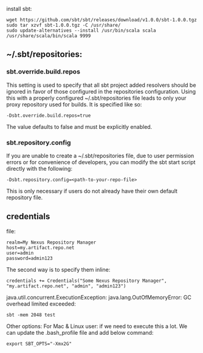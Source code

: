install sbt:
```
wget https://github.com/sbt/sbt/releases/download/v1.0.0/sbt-1.0.0.tgz 
sudo tar xzvf sbt-1.0.0.tgz -C /usr/share/
sudo update-alternatives --install /usr/bin/scala scala /usr/share/scala/bin/scala 9999
```

## ~/.sbt/repositories:
### sbt.override.build.repos 
This setting is used to specify that all sbt project added resolvers should be ignored in favor of those configured in the repositories configuration. Using this with a properly configured ~/.sbt/repositories file leads to only your proxy repository used for builds.
It is specified like so:
```
-Dsbt.override.build.repos=true
```
The value defaults to false and must be explicitly enabled.
### sbt.repository.config 
If you are unable to create a ~/.sbt/repositories file, due to user permission errors or for convenience of developers, you can modify the sbt start script directly with the following:
```
-Dsbt.repository.config=<path-to-your-repo-file>
```
This is only necessary if users do not already have their own default repository file.

## credentials
file:
```
realm=My Nexus Repository Manager
host=my.artifact.repo.net
user=admin
password=admin123
```
The second way is to specify them inline:
```
credentials += Credentials("Some Nexus Repository Manager", "my.artifact.repo.net", "admin", "admin123")
```

java.util.concurrent.ExecutionException: java.lang.OutOfMemoryError: GC overhead limited exceeded:
```
sbt -mem 2048 test
```
Other options:
For Mac & Linux user:
if we need to execute this a lot. We can update the .bash_profile file and add below command:
```
export SBT_OPTS="-Xmx2G"
```
